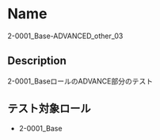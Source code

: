 Name
====
2-0001_Base-ADVANCED_other_03

## Description

2-0001_BaseロールのADVANCE部分のテスト

## テスト対象ロール
- 2-0001_Base

